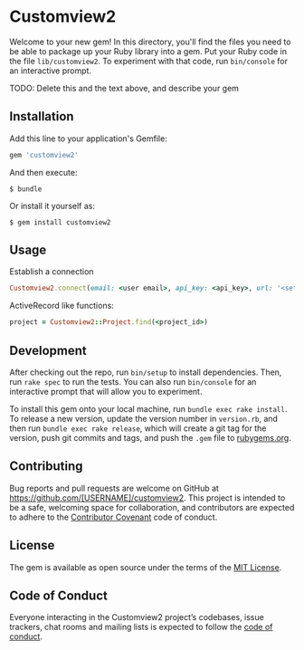 # Customview2

Welcome to your new gem! In this directory, you'll find the files you need to be able to package up your Ruby library into a gem. Put your Ruby code in the file `lib/customview2`. To experiment with that code, run `bin/console` for an interactive prompt.

TODO: Delete this and the text above, and describe your gem

## Installation

Add this line to your application's Gemfile:

```ruby
gem 'customview2'
```

And then execute:

    $ bundle

Or install it yourself as:

    $ gem install customview2

## Usage

Establish a connection 

```ruby
Customview2.connect(email: <user email>, api_key: <api_key>, url: '<set custom view 2 url here>')
```

ActiveRecord like functions:

```ruby
project = Customview2::Project.find(<project_id>)
```
## Development

After checking out the repo, run `bin/setup` to install dependencies. Then, run `rake spec` to run the tests. You can also run `bin/console` for an interactive prompt that will allow you to experiment.

To install this gem onto your local machine, run `bundle exec rake install`. To release a new version, update the version number in `version.rb`, and then run `bundle exec rake release`, which will create a git tag for the version, push git commits and tags, and push the `.gem` file to [rubygems.org](https://rubygems.org).

## Contributing

Bug reports and pull requests are welcome on GitHub at https://github.com/[USERNAME]/customview2. This project is intended to be a safe, welcoming space for collaboration, and contributors are expected to adhere to the [Contributor Covenant](http://contributor-covenant.org) code of conduct.

## License

The gem is available as open source under the terms of the [MIT License](https://opensource.org/licenses/MIT).

## Code of Conduct

Everyone interacting in the Customview2 project’s codebases, issue trackers, chat rooms and mailing lists is expected to follow the [code of conduct](https://github.com/[USERNAME]/customview2/blob/master/CODE_OF_CONDUCT.md).
